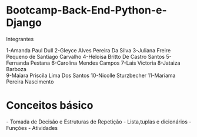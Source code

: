 # Bootcamp-Back-End-Python-e-Django 
Integrantes 

1-Amanda Paul Dull
2-Gleyce Alves Pereira Da Silva
3-Juliana Freire Pequeno de Santiago Carvalho
4-Heloísa Britto De Castro Santos
5-Fernanda Pestana
6-Carolina Mendes Campos
7-Lais Victoria
8-Jataiza Barboza	
9-Maiara Priscila Lima Dos Santos
10-Nicolle Sturzbecher
11-Mariama Pereira Nascimento

<h1> Conceitos básico</h1> 
- Tomada de Decisão e Estruturas de Repetição
- Lista,tuplas e dicionários
- Funções
- Atividades
